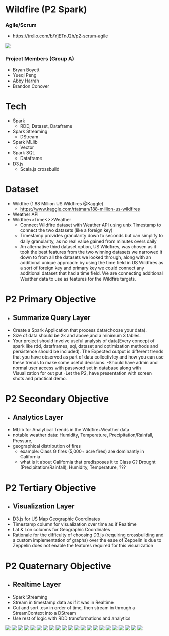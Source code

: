 # Wildfire (P2 Spark)

### Agile/Scrum
- https://trello.com/b/YjETnJ2h/p2-scrum-agile

![](dataset-online/wildfire-ppt-images/wf2.jpg)

### Project Members (Group A)
- Bryan Boyett
- Yueqi Peng
- Abby Harrah
- Brandon Conover

# Tech
- Spark
  - RDD, Dataset, Dataframe
- Spark Streaming
  - DStream
- Spark MLlib
  - Vector
- Spark SQL
  - Dataframe
- D3.js 
  - Scala.js crossbuild

# Dataset
- Wildfire (1.88 Million US Wildfires @Kaggle)
  - https://www.kaggle.com/rtatman/188-million-us-wildfires
- Weather API 
- Wildfire<>Time<>>Weather 
  - Connect Wildfire dataset with Weather API using unix Timestamp to connect the two datasets (like a foreign key)
  - Timestamp provides granularity down to seconds but can simplify to daily granularity, as no real value gained from minutes overs daily 
  - An alternative third dataset option, US Wildfires, was chosen as it took the best features from the two winning datasets we narrowed it down to from all the datasets we looked through, along with an additional unique approach: by using the time field in US Wildfires as a sort of foreign key and primary key we could connect any additional dataset that had a time field. We are connecting additional Weather data to use as features for the Wildfire targets.

# P2 Primary Objective
- ## Summarize Query Layer
- Create a Spark Application that process data(choose your data).
- Size of data should be 2k and above,and a minimum 3 tables.
- Your project  should involve useful analysis of data(Every concept of spark like rdd, dataframes, sql, dataset and optimization methods  and  persistence should be included). The Expected output is different trends that you have observed as part of data collectivley and how you can use these trends to make some useful decisions.
-Should have admin and normal user access with password set in database along with Visualization  for out put 
-Let the P2, have presentation with screen shots and practical demo.

# P2 Secondary Objective
- ## Analytics Layer
- MLlib for Analytical Trends in the Wildfire+Weather data
- notable weather data: Humidity, Temperature, Precipitation/Rainfall, Pressure,
- geographical distribution of fires
  - example: Class G fires (5,000+ acre fires) are dominantly in California
  - what is it about California that predisposes it to Class G? Drought (Precipitation/Rainfall), Humidity, Temperature, ???

# P2 Tertiary Objective
- ## Visualization Layer
- D3.js for US Map Geographic Coordinates 
- Timestamp column for visualization over time as if Realtime
- Lat & Lon columns for Geographic Coordinates
- Rationale for the difficulty of choosing D3.js (requiring crossbuilding and a custom implementation of graphs) over the ease of Zeppelin is due to Zeppelin does not enable the features required for this visualization

# P2 Quaternary Objective
- ## Realtime Layer
- Spark Streaming
- Stream in timestamp data as if it was in Realtime
- Cut and sort .csv in order of time, then stream in through a StreamContext into a DStream
- Use rest of logic with RDD transformations and analytics



![](dataset-online/wildfire-ppt-images/wf1.jpg)
![](dataset-online/wildfire-ppt-images/wf2.jpg)
![](dataset-online/wildfire-ppt-images/wf3.jpg)
![](dataset-online/wildfire-ppt-images/wf4.jpg)
![](dataset-online/wildfire-ppt-images/wf5.jpg)
![](dataset-online/wildfire-ppt-images/wf6.jpg)
![](dataset-online/wildfire-ppt-images/wf7.jpg)
![](dataset-online/wildfire-ppt-images/wf8.jpg)
![](dataset-online/wildfire-ppt-images/wf9.jpg)
![](dataset-online/wildfire-ppt-images/wf10.jpg)
![](dataset-online/wildfire-ppt-images/wf11.jpg)
![](dataset-online/wildfire-ppt-images/wf12.jpg)
![](dataset-online/wildfire-ppt-images/wf13.jpg)
![](dataset-online/wildfire-ppt-images/wf14.jpg)
![](dataset-online/wildfire-ppt-images/wf15.jpg)
![](dataset-online/wildfire-ppt-images/wf16.jpg)
![](dataset-online/wildfire-ppt-images/wf17.jpg)
![](dataset-online/wildfire-ppt-images/wf18.jpg)
![](dataset-online/wildfire-ppt-images/wf19.jpg)
![](dataset-online/wildfire-ppt-images/wf20.jpg)
![](dataset-online/wildfire-ppt-images/wf21.jpg)
![](dataset-online/wildfire-ppt-images/wf22.jpg)
